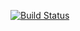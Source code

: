 [![Build Status][build_status]](https://travis-ci.com/rom4s/sourcemod-css34)

[build_status]: https://travis-ci.com/rom4s/sourcemod-css34.svg?branch=master "Build Status"
